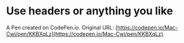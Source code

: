 # Use headers or anything you like

A Pen created on CodePen.io. Original URL: [https://codepen.io/Mac-Cwi/pen/KKBXqLz](https://codepen.io/Mac-Cwi/pen/KKBXqLz).

